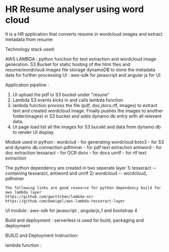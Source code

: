 # HR Resume analyser using word cloud
It is a HR application that converts resume in wordcloud images and extract metadata from resume


Technology stack used:




AWS LAMBDA : python function for text extraction and wordcloud image generation.
S3 Bucket for static hosting of the html files and resume/wordcloud images file storage
dynamoDB to store the metadata data for further processing
UI :  aws-sdk for javascript and angular js for UI


Application pipeline : 

   1) UI upload the pdf to S3 bucket under "resune" 
   2) Lambda S3 events kicks in and calls lambda function
   3) lambda function process the file (pdf, doc,docx,rtf, images) to extract text and created wordcloud image. Finally pushes the images to another folder(images) in S3 bucket and adds dynamo db entry with all relevent data.
   4) UI page load list all the images for S3 bucekt and data from dynamo db to render UI display.

Module used in python :
	 wordclud - for generating wordcloud
	 boto3 - for S3 and dynamo db connection
	 pdfminer - for pdf text extraction
	 antiword - for doc extraction
	 tessaract - for OCR
   	 docx - for docs
         unrtf - for rtf text extraction

The python dependency are created in two seperate layer 
	1) tesseract -- containing tessaract, antiword and unrtf
	2) wordcloud -- wordcloud, pdfminer

	The following links are good resource for python dependency build for aws lambda layer
	https://github.com/gwittchen/lambda-ocr
	https://github.com/bweigel/aws-lambda-tesseract-layer

UI module : aws-sdk for javascript , angularjs_1 and bootstrap 4

Build and deployment : serverless is used for build, packaging and deployment



BUILD and Deployment Instruction:

lambda function :

